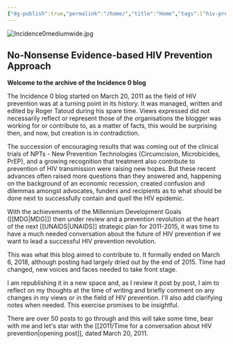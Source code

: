 ```yaml
---
{"dg-publish":true,"permalink":"/home/","title":"Home","tags":["hiv-prevention","prevention-revolution","gardenEntry","gardenEntry"]}
---
```


 ![Incidence0mediumwide.jpg](/img/user/Images/Incidence0mediumwide.jpg)
 
## No-Nonsense Evidence-based HIV Prevention Approach

**Welcome to the archive of the Incidence 0 blog**

The Incidence 0 blog started on March 20, 2011 as the field of HIV prevention was at a turning point in its history. It was managed, written and edited by Roger Tatoud during his spare time. Views expressed did not necessarily reflect or represent those of the organisations the blogger was working for or contribute to, as a matter of facts, this would be surprising then, and now, but creation is in contradiction.

The succession of encouraging results that was coming out of the clinical trials of NPTs - New Prevention Technologies (Circumcision, Microbicides, PrEP), and a growing recognition that treatment also contribute to prevention of HIV transmission were raising new hopes. But these recent advances often raised more questions than they answered and, happening on the background of an economic recession, created confusion and dilemmas amongst advocates, funders and recipients as to what should be done next to successfully contain and quell the HIV epidemic.

With the achievements of the Millennium Development Goals ([[MDG\|MDG]]) then under review and a prevention revolution at the heart of the next [[UNAIDS\|UNAIDS]] strategic plan for 2011-2015, it was time to have a much needed conversation about the future of HIV prevention if we want to lead a successful HIV prevention revolution.

This was what this blog aimed to contribute to. It formally ended on March 6, 2018, although posting had largely dried out by the end of 2015. Time had changed, new voices and faces needed to take front stage.

I am republishing it in a new space and, as I review it post by post, I aim to reflect on my thoughts at the time of writing and briefly comment on any changes in my views or in the field of HIV prevention. I'll also add clarifying notes when needed. This exercise promises to be insightful.

There are over 50 posts to go through and this will take some time, bear with me and let's star with the [[2011/Time for a conversation about HIV prevention\|opening post]], dated March 20, 2011.